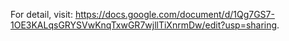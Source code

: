 For detail, visit: https://docs.google.com/document/d/1Qg7GS7-1OE3KALqsGRYSVwKnqTxwGR7wjllTiXnrmDw/edit?usp=sharing.
